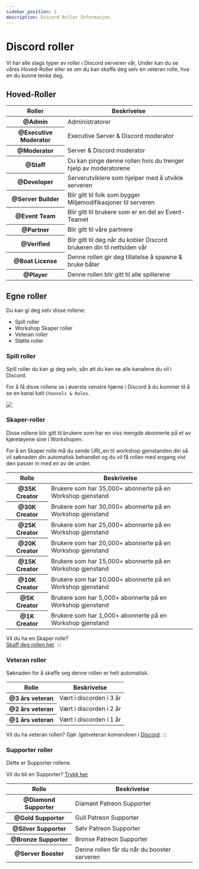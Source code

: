 ```yaml
---
sidebar_position: 1
description: Discord Roller Informasjon.
---
```


# Discord roller

Vi har alle slags typer av roller i Discord serveren vår, Under kan du se våres Hoved-Roller eller se om du kan skaffe deg selv en veteran rolle, hva en du kunne tenke deg.

## Hoved-Roller

<table class="table nowrap table-dark table-sm">
<thead>
<tr>
<th scope="col">Roller</th>
<th scope="col">Beskrivelse</th>
</tr>
</thead>
<tbody>
<tr>
<th scope="row"><span style={{color: "#ff0000"}}>@Admin</span></th>
<td>Administratorer</td>
</tr>
<tr>
<th scope="row"><span style={{color: "#fcf202"}}>@Executive Moderator</span></th>
<td>Executive Server & Discord moderator</td>
</tr>
<tr>
<th scope="row"><span style={{color: "#4ee718"}}>@Moderator</span></th>
<td>Server & Discord moderator</td>
</tr>
<tr>
<th scope="row"><span style={{color: "#2bac3c"}}>@Staff</span></th>
<td>Du kan pinge denne rollen hvis du trenger hjelp av moderatorene</td>
</tr>
<tr>
<th scope="row"><span style={{color: "#1e9b94"}}>@Developer</span></th>
<td>Serverutviklere som hjelper med å utvikle serveren</td>
</tr>
<tr>
<th scope="row"><span style={{color: "#1aac93"}}>@Server Builder</span></th>
<td>Blir gitt til folk som bygger Miljømodifikasjoner til serveren</td>
</tr>
<tr>
<th scope="row"><span style={{color: "#c5a138"}}>@Event Team</span></th>
<td>Blir gitt til brukere som er en del av Event-Teamet</td>
</tr>
<tr>
<th scope="row"><span style={{color: "#ff8e01"}}>@Partner</span></th>
<td>Blir gitt til våre partnere</td>
</tr>

<tr>
<th scope="row"><span style={{color: "#7289da"}}>@Verified</span></th>
<td>Blir gitt til deg når du kobler Discord brukeren din til nettsiden vår</td>
</tr>
<tr>
<th scope="row"><span style={{color: "#7ac2e9"}}>@Boat License</span></th>
<td>Denne rollen gir deg tillatelse å spawne & bruke båter</td>
</tr>
<tr>
<th scope="row"><span style={{color: "#99aab5"}}>@Player</span></th>
<td>Denne rollen blir gitt til alle spillerene</td>
</tr>
</tbody>
</table>

## Egne roller

Du kan gi deg selv disse rollene:

- Spill roller
- Workshop Skaper roller
- Veteran roller
- Støtte roller

### Spill roller

Spill roller du kan gi deg selv, sån att du kan se alle kanalene du vil i Discord.

For å få disse rollene se i øverste venstre hjørne i Discord å du kommer til å se en kanal kalt  `Channels & Roles`.

<img src="/img/discord/discordgameroles.png" />


### Skaper-roller

Disse rollene blir gitt til brukere som har en viss mengde abonnerte på et av kjøretøyene sine i Workshopen.

For å en Skaper rolle må du sende URL,en til workshop gjenstanden din så vil søknaden din automatisk behandlet og du vil få rollen med engang vist den passer in med en av de under.

<table class="table nowrap table-dark table-sm">
<thead>
<tr>
<th scope="col">Rolle</th>
<th scope="col">Beskrivelse</th>
</tr>
</thead>
<tbody>
<tr>
<th scope="row"><span style={{color: "#da5353"}}>@35K Creator</span></th>
<td>Brukere som har 35,000+ abonnerte på en Workshop gjenstand</td>
</tr>
<tr>
<th scope="row"><span style={{color: "#da5353"}}>@30K Creator</span></th>
<td>Brukere som har 30,000+ abonnerte på en Workshop gjenstand</td>
</tr>
<tr>
<th scope="row"><span style={{color: "#da5353"}}>@25K Creator</span></th>
<td>Brukere som har 25,000+ abonnerte på en Workshop gjenstand</td>
</tr>
<tr>
<th scope="row"><span style={{color: "#da5353"}}>@20K Creator</span></th>
<td>Brukere som har 20,000+ abonnerte på en Workshop gjenstand</td>
</tr>
<tr>
<th scope="row"><span style={{color: "#f35f5f"}}>@15K Creator</span></th>
<td>Brukere som har 15,000+ abonnerte på en Workshop gjenstand</td>
</tr>
<tr>
<th scope="row"><span style={{color: "#f57575"}}>@10K Creator</span></th>
<td>Brukere som har 10,000+ abonnerte på en Workshop gjenstand</td>
</tr>
<tr>
<th scope="row"><span style={{color: "#ff9696"}}>@5K Creator</span></th>
<td>Brukere som har 5,000+ abonnerte på en Workshop gjenstand</td>
</tr>
<tr>
<th scope="row"><span style={{color: "#d49797"}}>@1K Creator</span></th>
<td>Brukere som har 1,000+ abonnerte på en Workshop gjenstand</td>
</tr>
</tbody>
</table>

Vil du ha en Skaper rolle?  
[ Skaff deg rollen her](https://trickys.gg/applications/new).
:::

### Veteran roller

Søknaden for å skaffe seg denne rollen er helt automatisk.

<table class="table nowrap table-dark table-sm">
<thead>
<tr>
<th scope="col">Rolle</th>
<th scope="col">Beskrivelse</th>
</tr>
</thead>
<tbody>
<tr>
<th scope="row"><span style={{color: "#c27c0e"}}>@3 års veteran</span></th>
<td>Vært i discorden i 3 år</td>
</tr>
<tr>
<th scope="row"><span style={{color: "#c27c0e"}}>@2 års veteran</span></th>
<td>Vært i discorden i 2 år</td>
</tr>
<tr>
<th scope="row"><span style={{color: "#c27c0e"}}>@1 års veteran</span></th>
<td>Vært i discorden i 1 år</td>
</tr>
</tbody>
</table>

Vil du ha veteran rollen? Gjør <a class="code-text">/getveteran</a> komandoen i [Discord](discord://discord.com/channels/710922135580835950/723322585563267073).
:::


### Supporter roller

Dette er Supporter rollene.

Vil du bli en Supporter? [Trykk her](/docs/supporters)

<table class="table nowrap table-dark table-sm">
<thead>
<tr>
<th scope="col">Rolle</th>
<th scope="col">Beskrivelse</th>
</tr>
</thead>
<tbody>
<tr>
<th scope="row"><span style={{color: "#05d6ff"}}>@Diamond Supporter</span></th>
<td>Diamant Patreon Supporter</td>
</tr>
<tr>
<th scope="row"><span style={{color: "#e9c716"}}>@Gold Supporter</span></th>
<td>Gull Patreon Supporter</td>
</tr>
<tr>
<th scope="row"><span style={{color: "#c0c0c0"}}>@Silver Supporter</span></th>
<td>Sølv Patreon Supporter</td>
</tr>
<tr>
<th scope="row"><span style={{color: "#cd7f32"}}>@Bronze Supporter</span></th>
<td>Bronse Patreon Supporter</td>
</tr>
<tr>
<th scope="row"><span style={{color: "#ff73fa"}}>@Server Booster</span></th>
<td>Denne rollen får du når du booster serveren</td>
</tr>
</tbody>
</table>